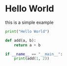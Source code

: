 # Hello World
this is a simple example

```python
print("Hello World")

def add(a, b):
    return a + b

if __name__ == "__main__":
    print(add(1, 2))
```

